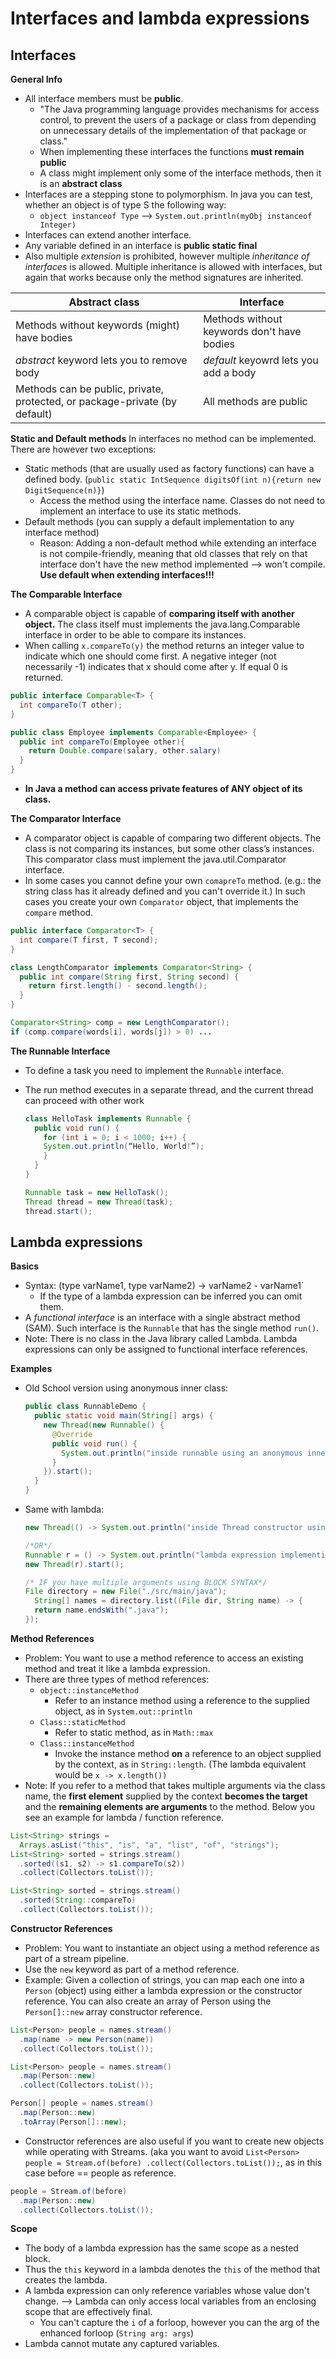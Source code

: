 # Interfaces and lambda expressions

## Interfaces
**General Info**
- All interface members must be **public**.
  - "The Java programming language provides mechanisms for access control, to prevent the users of a package or class from depending on unnecessary details of the implementation of that package or class."
  - When implementing these interfaces the functions **must remain public**
  - A class might implement only some of the interface methods, then it is an **abstract class**
- Interfaces are a stepping stone to polymorphism. In java you can test, whether an object is of type S the following way:
  - `object instanceof Type` --> `System.out.println(myObj instanceof Integer)`
- Interfaces can extend another interface.
- Any variable defined in an interface is **public static final**
- Also multiple *extension* is prohibited, however multiple *inheritance of interfaces* is allowed. Multiple inheritance is allowed with interfaces, but again that works because only the method signatures are inherited.

Abstract class | Interface
--|--
Methods without keywords (might) have bodies  |  Methods without keywords don't have bodies
*abstract* keyword lets you to remove body  | *default* keyowrd lets you add a body  
Methods can be public, private, protected, or package-private (by default)  | All methods are public  


**Static and Default methods**
In interfaces no method can be implemented. There are however two exceptions:
- Static methods (that are usually used as factory functions) can have a defined body. (`public static IntSequence digitsOf(int n){return new DigitSequence(n)}`)
  - Access the method using the interface name. Classes do not need to implement an interface to use its static methods.
- Default methods (you can supply a default implementation to any interface method)
  - Reason: Adding a non-default method while extending an interface is not compile-friendly, meaning that old classes that rely on that interface don't have the new method implemented --> won't compile. **Use default when extending interfaces!!!**


**The Comparable Interface**
- A comparable object is capable of **comparing itself with another object.** The class itself must implements the java.lang.Comparable interface in order to be able to compare its instances.
- When calling `x.compareTo(y)` the method returns an integer value to indicate which one should come first. A negative integer (not necessarily -1) indicates that x should come after y. If equal 0 is returned.

```java
public interface Comparable<T> {
  int compareTo(T other);
}

public class Employee implements Comparable<Employee> {
  public int compareTo(Employee other){
    return Double.compare(salary, other.salary)
  }
}
```
- **In Java a method can access private features of ANY object of its class.**

**The Comparator Interface**
- A comparator object is capable of comparing two different objects. The class is not comparing its instances, but some other class’s instances. This comparator class must implement the java.util.Comparator interface.
- In some cases you cannot define your own `comapreTo` method. (e.g.: the string class has it already defined and you can't override it.) In such cases you create your own `Comparator` object, that implements the `compare` method.

```java
public interface Comparator<T> {
  int compare(T first, T second);
}

class LengthComparator implements Comparator<String> {
  public int compare(String first, String second) {
    return first.length() - second.length();
  }
}

Comparator<String> comp = new LengthComparator();
if (comp.compare(words[i], words[j]) > 0) ...
```

**The Runnable Interface**
- To define a task you need to implement the `Runnable` interface.
- The run method executes in a separate thread, and the current thread can proceed with other work

  ```java
  class HelloTask implements Runnable {
    public void run() {
      for (int i = 0; i < 1000; i++) {
      System.out.println(“Hello, World!”);
      }
    }
  }

  Runnable task = new HelloTask();
  Thread thread = new Thread(task);
  thread.start();
  ```

## Lambda expressions
**Basics**
- Syntax: (type varName1, type varName2) -> varName2 - varName1`
  -  If the type of a lambda expression can be inferred you can omit them.
- A *functional interface* is an interface with a single abstract method (SAM). Such interface is the `Runnable` that has the single method `run()`.
- Note: There is no class in the Java library called Lambda. Lambda expressions
can only be assigned to functional interface references.

**Examples**
- Old School version using anonymous inner class:

  ```java
  public class RunnableDemo {
    public static void main(String[] args) {
      new Thread(new Runnable() {
        @Override
        public void run() {
          System.out.println("inside runnable using an anonymous inner class");
        }
      }).start();
    }
  }
  ```

- Same with lambda:

  ```java
  new Thread(() -> System.out.println("inside Thread constructor using lambda")).start();

  /*OR*/
  Runnable r = () -> System.out.println("lambda expression implementing the run method");
  new Thread(r).start();

  /* IF you have multiple arguments using BLOCK SYNTAX*/
  File directory = new File("./src/main/java");
    String[] names = directory.list((File dir, String name) -> {
    return name.endsWith(".java");
  });
  ```

**Method References**
- Problem: You want to use a method reference to access an existing method and treat it like a lambda expression.
- There are three types of method references:
  - `object::instanceMethod`
    - Refer to an instance method using a reference to the supplied object, as in `System.out::println`
  - `Class::staticMethod`
    - Refer to static method, as in ``Math::max``
  - ``Class::instanceMethod``
    - Invoke the instance method **on** a reference to an object supplied by the context, as in ``String::length``. (The lambda equivalent would be `x -> x.length())`
- Note: If you refer to a method that takes multiple arguments via the class
name, the **first element** supplied by the context **becomes the target** and the **remaining elements are arguments** to the method. Below you see an example for lambda / function reference.

```java
List<String> strings =
  Arrays.asList("this", "is", "a", "list", "of", "strings");
List<String> sorted = strings.stream()
  .sorted((s1, s2) -> s1.compareTo(s2))
  .collect(Collectors.toList());

List<String> sorted = strings.stream()
  .sorted(String::compareTo)
  .collect(Collectors.toList());
```

**Constructor References**
- Problem: You want to instantiate an object using a method reference as part of a stream pipeline.
- Use the `new` keyword as part of a method reference.
- Example: Given a collection of strings, you can map each one into a ``Person`` (object) using either a lambda expression or the constructor reference. You can also create an array of Person using the `Person[]::new` array constructor reference.

```java
List<Person> people = names.stream()
  .map(name -> new Person(name))
  .collect(Collectors.toList());

List<Person> people = names.stream()
  .map(Person::new)
  .collect(Collectors.toList());

Person[] people = names.stream()
  .map(Person::new)
  .toArray(Person[]::new);
```

- Constructor references are also useful if you want to create new objects while operating with Streams. (aka you want to avoid `List<Person> people = Stream.of(before) .collect(Collectors.toList());`, as in this case before == people as reference.

```java
people = Stream.of(before)
  .map(Person::new)
  .collect(Collectors.toList());
```

**Scope**
- The body of a lambda expression has the same scope as a nested block.
- Thus the `this` keyword in a lambda denotes the `this` of the method that creates the lambda.
- A lambda expression can only reference variables whose value don't change. --> Lambda can only access local variables from an enclosing scope that are effectively final.
  - You can't capture the `i` of a forloop, however you can the arg of the enhanced forloop (`String arg: args`)
- Lambda cannot mutate any captured variables.
